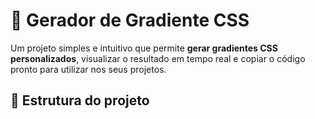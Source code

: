 # 🎨 Gerador de Gradiente CSS

Um projeto simples e intuitivo que permite **gerar gradientes CSS personalizados**, visualizar o resultado em tempo real e copiar o código pronto para utilizar nos seus projetos.

## 📂 Estrutura do projeto

